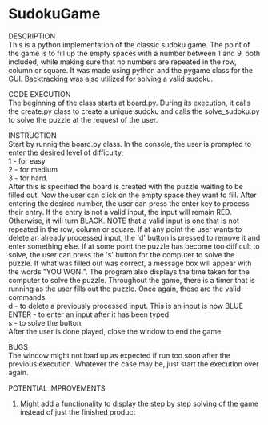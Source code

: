 # SudokuGame
DESCRIPTION<br />
This is a python implementation of the classic sudoku game. The point of the game is to fill up the empty spaces with a number between 1 and 9, both included, while making sure that no numbers are repeated in the row, column or square. It was made using python and the pygame class for the GUI. Backtracking was also utilized for solving a valid sudoku. 

CODE EXECUTION<br />
The beginning of the class starts at board.py. During its execution, it calls the create.py class to create a unique sudoku and calls the solve_sudoku.py to solve the puzzle at the request of the user. 

INSTRUCTION<br />
Start by runnig the board.py class. In the console, the user is prompted to enter the desired level of difficulty;<br />
  1 - for easy<br />
  2 - for medium<br />
  3 - for hard. <br />
After this is specified the board is created with the puzzle waiting to be filled out. Now the user can click on the empty space they want to fill. After entering the desired number, the user can press the enter key to process their entry. If the entry is not a valid input, the input will remain RED. Otherwise, it will turn BLACK. 
NOTE that a valid input is one that is not repeated in the row, column or square. If at any point the user wants to delete an already processed input, the 'd' button is pressed to remove it and enter something else. If at some point the puzzle has become too difficult to solve, the user can press the 's' button for the computer to solve the puzzle. If what was filled out was correct, a message box will appear with the words "YOU WON!". The program also displays the time taken for the computer to solve the puzzle. Throughout the game, there is a timer that is running as the user fills out the puzzle. Once again, these are the valid commands:<br />
    d - to delete a previously processed input. This is an input is now BLUE <br />
    ENTER - to enter an input after it has been typed <br />
    s - to solve the button. <br />
After the user is done played, close the window to end the game

BUGS<br />
The window might not load up as expected if run too soon after the previous execution. Whatever the case may be, just start the execution over again. 

POTENTIAL IMPROVEMENTS<br />
1. Might add a functionality to display the step by step solving of the game instead of just the finished product 
